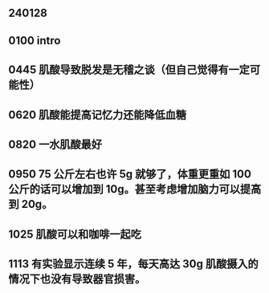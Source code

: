 ## 240128

## 0100 intro

## 0445 肌酸导致脱发是无稽之谈（但自己觉得有一定可能性）

## 0620 肌酸能提高记忆力还能降低血糖

## 0820 一水肌酸最好

## 0950 75 公斤左右也许 5g 就够了，体重更重如 100 公斤的话可以增加到 10g。甚至考虑增加脑力可以提高到 20g。

## 1025 肌酸可以和咖啡一起吃

## 1113 有实验显示连续 5 年，每天高达 30g 肌酸摄入的情况下也没有导致器官损害。
